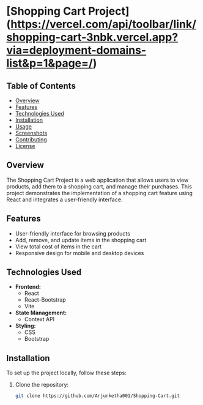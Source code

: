 # [Shopping Cart Project] (https://vercel.com/api/toolbar/link/shopping-cart-3nbk.vercel.app?via=deployment-domains-list&p=1&page=/)

## Table of Contents
- [Overview](#overview)
- [Features](#features)
- [Technologies Used](#technologies-used)
- [Installation](#installation)
- [Usage](#usage)
- [Screenshots](#screenshots)
- [Contributing](#contributing)
- [License](#license)

## Overview
The Shopping Cart Project is a web application that allows users to view products, add them to a shopping cart, and manage their purchases. This project demonstrates the implementation of a shopping cart feature using React and integrates a user-friendly interface.

## Features
- User-friendly interface for browsing products
- Add, remove, and update items in the shopping cart
- View total cost of items in the cart
- Responsive design for mobile and desktop devices

## Technologies Used
- **Frontend:**
  - React
  - React-Bootstrap
  - Vite
- **State Management:**
  - Context API
- **Styling:**
  - CSS
  - Bootstrap

## Installation
To set up the project locally, follow these steps:

1. Clone the repository:
   ```bash
   git clone https://github.com/Arjunketha001/Shopping-Cart.git
